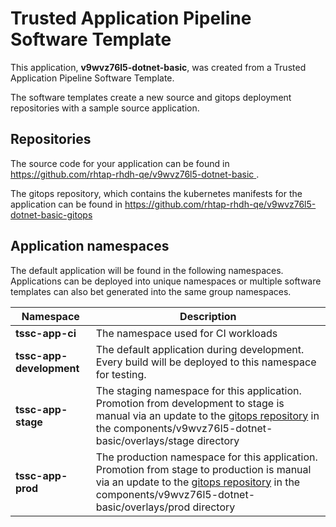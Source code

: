 # Trusted Application Pipeline Software Template

This application, **v9wvz76l5-dotnet-basic**, was created from a Trusted Application Pipeline Software Template.

The software templates create a new source and gitops deployment repositories with a sample source application. 

## Repositories

The source code for your application can be found in [https://github.com/rhtap-rhdh-qe/v9wvz76l5-dotnet-basic ](https://github.com/rhtap-rhdh-qe/v9wvz76l5-dotnet-basic ).
 
The gitops repository, which contains the kubernetes manifests for the application can be found in 
[https://github.com/rhtap-rhdh-qe/v9wvz76l5-dotnet-basic-gitops ](https://github.com/rhtap-rhdh-qe/v9wvz76l5-dotnet-basic-gitops ) 

## Application namespaces 

The default application will be found in the following namespaces. Applications can be deployed into unique namespaces or multiple software templates can also bet generated into the same group namespaces.  

|  Namespace   |  Description   |  
| -------- | -------- |
| **tssc-app-ci** | The namespace used for CI workloads |
| **tssc-app-development** | The default application during development. Every build will be deployed to this namespace for testing. |
| **tssc-app-stage** | The staging namespace for this application. Promotion from development to stage is manual via an update to the [gitops repository](https://github.com/rhtap-rhdh-qe/v9wvz76l5-dotnet-basic-gitops ) in the components/v9wvz76l5-dotnet-basic/overlays/stage directory |
| **tssc-app-prod** | The production namespace for this application. Promotion from stage to production is manual via an update to the [gitops repository](https://github.com/rhtap-rhdh-qe/v9wvz76l5-dotnet-basic-gitops ) in the components/v9wvz76l5-dotnet-basic/overlays/prod directory |